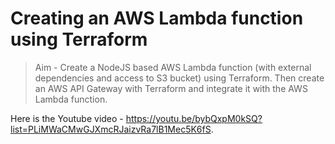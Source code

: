 # Creating an AWS Lambda function using Terraform

> Aim - Create a NodeJS based AWS Lambda function (with external dependencies and access to S3 bucket) using Terraform. Then create an AWS API Gateway with Terraform and integrate it with the AWS Lambda function.

Here is the Youtube video - https://youtu.be/bybQxpM0kSQ?list=PLiMWaCMwGJXmcRJaizvRa7lB1Mec5K6fS.